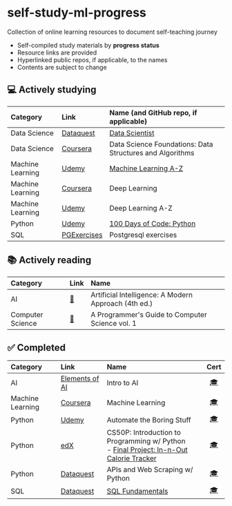 # self-study-ml-progress
Collection of online learning resources to document self-teaching journey

- Self-compiled study materials by **progress status**
- Resource links are provided
- Hyperlinked public repos, if applicable, to the names
- Contents are subject to change

## ️💻 **Actively studying**

| Category | Link | Name (and GitHub repo, if applicable) | 
| :-- | :-- | :-- | 
| Data Science | [Dataquest](https://www.dataquest.io/path/data-scientist/) | [Data Scientist](https://github.com/marilynyi/dataquest-data-scientist) |
| Data Science | [Coursera](https://www.coursera.org/specializations/boulder-data-structures-algorithms) | Data Science Foundations: Data Structures and Algorithms |
| Machine Learning | [Udemy](https://www.udemy.com/course/machinelearning/) | [Machine Learning A-Z](https://github.com/marilynyi/machine-learning-a-z) |
| Machine Learning | [Coursera](https://www.coursera.org/specializations/deep-learning#courses) | Deep Learning |
| Machine Learning | [Udemy](https://www.udemy.com/course/deeplearning/) | Deep Learning A-Z
| Python | [Udemy](https://www.udemy.com/course/100-days-of-code/) | [100 Days of Code: Python](https://github.com/marilynyi/100-days-of-code-python) |
| SQL | [PGExercises](https://pgexercises.com/) | Postgresql exercises |

## ️📚 **Actively reading**
| Category | Link | Name | 
| :-- | :-- | :-- | 
| AI | [📖](https://www.amazon.com/Artificial-Intelligence-A-Modern-Approach/dp/0134610997) | Artificial Intelligence: A Modern Approach (4th ed.) | 
| Computer Science | [📖](https://www.amazon.com/Programmers-Guide-Computer-Science-self-taught/dp/195120400X) | A Programmer's Guide to Computer Science vol. 1 |

## ✅ **Completed**
| Category | Link | Name | Cert |
| :-- | :-- | :-- | :--: |
| AI | [Elements of AI](https://www.elementsofai.com/) | Intro to AI | [🎓](https://github.com/marilynyi/self-study-ml-progress/blob/main/certificates/elements-of-ai--intro-to-ai.png)
| Machine Learning | [Coursera](https://www.coursera.org/specializations/machine-learning-introduction#courses) | Machine Learning | [🎓](https://github.com/marilynyi/self-study-ml-progress/blob/main/certificates/machine-learning-coursera.pdf)
| Python | [Udemy](https://www.udemy.com/course/automate/) | Automate the Boring Stuff | [🎓](https://github.com/marilynyi/self-study-ML-curriculum/blob/main/certificates/automate-the-boring-stuff-with-python.jpg)
| Python | [edX](https://cs50.harvard.edu/python/2022/) | CS50P: Introduction to Programming w/ Python <br> - [Final Project: In-n-Out Calorie Tracker](https://github.com/marilynyi/in-n-out-calorie-tracker) | [🎓](https://github.com/marilynyi/self-study-ML-curriculum/blob/main/certificates/CS50P.png)
| Python | [Dataquest](https://www.dataquest.io/path/apis-and-web-scraping-with-python-skill-path/) | APIs and Web Scraping w/ Python | [🎓](https://github.com/marilynyi/self-study-ML-curriculum/blob/main/certificates/dataquest-apis-and-web-scraping-with-python.pdf) |
| SQL | [Dataquest](https://www.dataquest.io/path/sql-skills) | [SQL Fundamentals](https://github.com/marilynyi/dataquest-sql-fundamentals) | [🎓](https://github.com/marilynyi/self-study-ml-progress/blob/main/certificates/dataquest-sql-fundamentals.pdf) |





